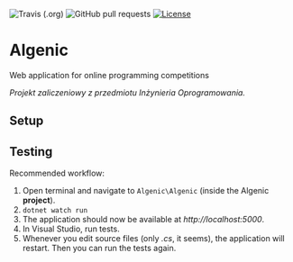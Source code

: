 ![Travis (.org)](https://img.shields.io/travis/marax27/Algenic)
![GitHub pull requests](https://img.shields.io/github/issues-pr/marax27/Algenic)
[![License](https://img.shields.io/badge/License-BSD%203--Clause-blue.svg)](https://opensource.org/licenses/BSD-3-Clause)

# Algenic
Web application for online programming competitions

*Projekt zaliczeniowy z przedmiotu Inżynieria Oprogramowania.*

## Setup


## Testing

Recommended workflow:
1. Open terminal and navigate to `Algenic\Algenic` (inside the Algenic **project**).
2. `dotnet watch run`
3. The application should now be available at *http://localhost:5000*.
4. In Visual Studio, run tests.
5. Whenever you edit source files (only *.cs*, it seems), the application will restart. Then you can run the tests again.
